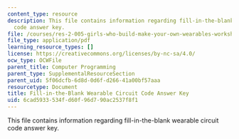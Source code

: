 ```yaml
---
content_type: resource
description: This file contains information regarding fill-in-the-blank wearable circuit
  code answer key.
file: /courses/res-2-005-girls-who-build-make-your-own-wearables-workshop-spring-2015/6cad5933534fd60f96d790ac2537f8f1_MITRES_2_005S15_AnswerKey.pdf
file_type: application/pdf
learning_resource_types: []
license: https://creativecommons.org/licenses/by-nc-sa/4.0/
ocw_type: OCWFile
parent_title: Computer Programming
parent_type: SupplementalResourceSection
parent_uid: 5f06dcfb-6d8d-0d6f-d266-41a00bf57aaa
resourcetype: Document
title: Fill-in-the-Blank Wearable Circuit Code Answer Key
uid: 6cad5933-534f-d60f-96d7-90ac2537f8f1
---
```

This file contains information regarding fill-in-the-blank wearable circuit code answer key.